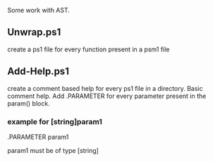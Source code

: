 Some work with AST.

## Unwrap.ps1 
create a ps1 file for every function present in a psm1 file


## Add-Help.ps1
create a comment based help for every ps1 file in a directory. Basic comment help. Add .PARAMETER for every parameter present in the param() block.
### example for [string]param1
.PARAMETER param1

  param1 must be of type [string]
